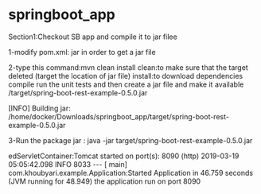 # springboot_app
Section1:Checkout SB app and compile it to jar filee

1-modify pom.xml: <packaging>jar</packaging> in order to get a jar file 

2-type this command:mvn clean install 
clean:to make sure that the target deleted (target the location of jar file)
install:to download dependencies compile run the unit tests and then create a jar file and make it available /target/spring-boot-rest-example-0.5.0.jar

[INFO] Building jar: /home/docker/Downloads/springboot_app/target/spring-boot-rest-example-0.5.0.jar

3-Run the package jar :
java -jar target/spring-boot-rest-example-0.5.0.jar

edServletContainer:Tomcat started on port(s): 8090 (http)
2019-03-19 05:05:42.098  INFO 8033 --- [           main] com.khoubyari.example.Application:Started Application in 46.759 seconds (JVM running for 48.949)
the application run on port 8090
